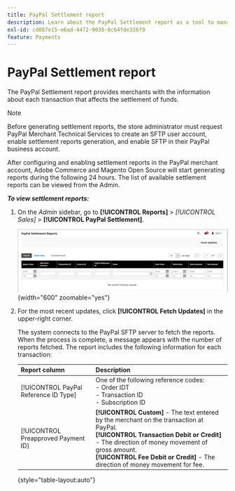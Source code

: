 ```yaml
---
title: PayPal Settlement report
description: Learn about the PayPal Settlement report as a tool to manage PayPal transactions.
exl-id: cd087e15-e6ad-4472-9038-8c64fde316f9
feature: Payments
---
```

# PayPal Settlement report

The PayPal Settlement report provides merchants with the information about each transaction that affects the settlement of funds.

>[!NOTE]
>
>Before generating settlement reports, the store administrator must request PayPal Merchant Technical Services to create an SFTP user account, enable settlement reports generation, and enable SFTP in their PayPal business account.

After configuring and enabling settlement reports in the PayPal merchant account, Adobe Commerce and Magento Open Source will start generating reports during the following 24 hours. The list of available settlement reports can be viewed from the Admin.

**_To view settlement reports:_**

1. On the _Admin_ sidebar, go to **[!UICONTROL Reports]** > _[!UICONTROL Sales]_ > **[!UICONTROL PayPal Settlement]**.

   ![PayPal Settlement Reports](../getting-started/assets/reports-sales-paypal-settlement.png){width="600" zoomable="yes"}

1. For the most recent updates, click **[!UICONTROL Fetch Updates]** in the upper-right corner.

   The system connects to the PayPal SFTP server to fetch the reports. When the process is complete, a message appears with the number of reports fetched. The report includes the following information for each transaction:

   |Report column | Description |
   | ------------ | ----------- |
   | [!UICONTROL PayPal Reference ID Type] | One of the following reference codes:<br/>- Order IDT<br/>- Transaction ID<br/>- Subscription ID |
   | [!UICONTROL Preapproved Payment ID] | **[!UICONTROL Custom]** - The text entered by the merchant on the transaction at PayPal.<br/>**[!UICONTROL Transaction Debit or Credit]** - The direction of money movement of gross amount.<br/>**[!UICONTROL Fee Debit or Credit]** - The direction of money movement for fee. |

   {style="table-layout:auto"}

